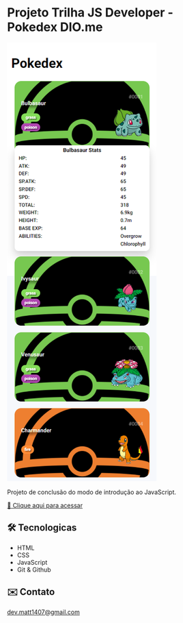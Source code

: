 # Projeto Trilha JS Developer - Pokedex DIO.me

![url](/readmeimg.png)

Projeto de conclusão do modo de introdução ao JavaScript. 

[🔗 Clique aqui para acessar](https://mathferreira14.github.io/js-developer-pokedex/)

## 🛠 Tecnologicas 
- HTML
- CSS
- JavaScript
- Git & Github

## ✉️ Contato

dev.matt1407@gmail.com